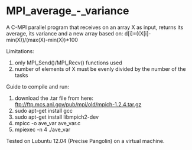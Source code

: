 # MPI_average_-_variance
A C-MPI parallel program that receives on an array X as input, returns its average, its variance 
and a new array based on: d[i]=((X[i]-min(X))/(max(X)-min(X))*100

Limitations:
1. only MPI_Send()/MPI_Recv() functions used
2. number of elements of X must be evenly divided by the number of the tasks

Guide to compile and run:
1. download the .tar file from here: ftp://ftp.mcs.anl.gov/pub/mpi/old/mpich-1.2.4.tar.gz
2. sudo apt-get install gcc
3. sudo apt-get install libmpich2-dev
4. mpicc -o ave_var ave_var.c
5. mpiexec -n 4 ./ave_var

Tested on Lubuntu 12.04 (Precise Pangolin) on a virtual machine.